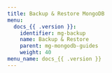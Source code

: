 ```yaml
---
title: Backup & Restore MongoDB
menu:
  docs_{{ .version }}:
    identifier: mg-backup
    name: Backup & Restore
    parent: mg-mongodb-guides
    weight: 40
menu_name: docs_{{ .version }}
---
```

